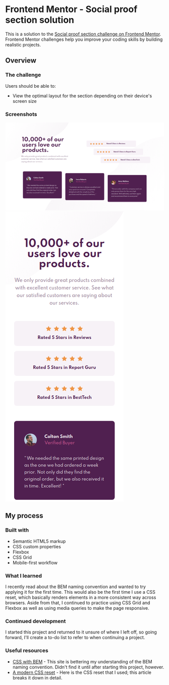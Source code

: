 # Frontend Mentor - Social proof section solution

This is a solution to the [Social proof section challenge on Frontend Mentor](https://www.frontendmentor.io/challenges/social-proof-section-6e0qTv_bA). Frontend Mentor challenges help you improve your coding skills by building realistic projects. 

## Overview

### The challenge

Users should be able to:

- View the optimal layout for the section depending on their device's screen size

### Screenshots

![](images/screenshot-1.png)
![](images/screenshot-2.png)

## My process

### Built with

- Semantic HTML5 markup
- CSS custom properties
- Flexbox
- CSS Grid
- Mobile-first workflow

### What I learned

I recently read about the BEM naming convention and wanted to try applying it for the first time. This would also be the first time I use a CSS reset, which basically renders elements in a more consistent way across browsers. Aside from that, I continued to practice using CSS Grid and Flexbox as well as using media queries to make the page responsive.

### Continued development

I started this project and returned to it unsure of where I left off, so going forward, I'll create a to-do list to refer to when continuing a project.

### Useful resources

- [CSS with BEM](https://en.bem.info/methodology/css/) - This site is bettering my understanding of the BEM naming convention. Didn't find it until after starting this project, however.
- [A modern CSS reset](https://piccalil.li/blog/a-modern-css-reset/) - Here is the CSS reset that I used; this article breaks it down in detail.